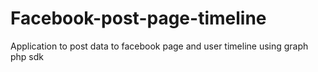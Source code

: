 # Facebook-post-page-timeline
Application to post data to facebook page and user timeline using graph php sdk
